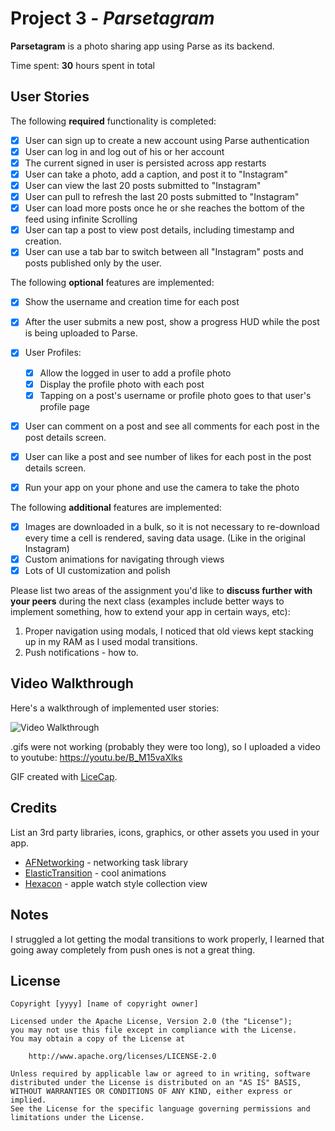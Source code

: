 # Project 3 - *Parsetagram*

**Parsetagram** is a photo sharing app using Parse as its backend.

Time spent: **30** hours spent in total

## User Stories

The following **required** functionality is completed:

- [x] User can sign up to create a new account using Parse authentication
- [x] User can log in and log out of his or her account
- [x] The current signed in user is persisted across app restarts
- [x] User can take a photo, add a caption, and post it to "Instagram"
- [x] User can view the last 20 posts submitted to "Instagram"
- [x] User can pull to refresh the last 20 posts submitted to "Instagram"
- [x] User can load more posts once he or she reaches the bottom of the feed using infinite Scrolling
- [x] User can tap a post to view post details, including timestamp and creation. 
- [x] User can use a tab bar to switch between all "Instagram" posts and posts published only by the user.

The following **optional** features are implemented:

- [x] Show the username and creation time for each post
- [x] After the user submits a new post, show a progress HUD while the post is being uploaded to Parse.
- [x] User Profiles:
   - [x] Allow the logged in user to add a profile photo
   - [x] Display the profile photo with each post
   - [x] Tapping on a post's username or profile photo goes to that user's profile page
- [x] User can comment on a post and see all comments for each post in the post details screen.
- [x] User can like a post and see number of likes for each post in the post details screen.
- [x] Run your app on your phone and use the camera to take the photo


The following **additional** features are implemented:

- [x] Images are downloaded in a bulk, so it is not necessary to re-download every time a cell is rendered, saving data usage. (Like in the original Instagram)
- [x] Custom animations for navigating through views
- [x] Lots of UI customization and polish

Please list two areas of the assignment you'd like to **discuss further with your peers** during the next class (examples include better ways to implement something, how to extend your app in certain ways, etc):

1. Proper navigation using modals, I noticed that old views kept stacking up in my RAM as I used modal transitions.
2. Push notifications - how to.

## Video Walkthrough

Here's a walkthrough of implemented user stories:

<img src='' title='Video Walkthrough' width='' alt='Video Walkthrough' />

.gifs were not working (probably they were too long), so I uploaded a video to youtube: https://youtu.be/B_M15vaXlks

GIF created with [LiceCap](http://www.cockos.com/licecap/).

## Credits

List an 3rd party libraries, icons, graphics, or other assets you used in your app.

- [AFNetworking](https://github.com/AFNetworking/AFNetworking) - networking task library
- [ElasticTransition](https://github.com/lkzhao/ElasticTransition) - cool animations
- [Hexacon](https://github.com/gautier-gdx/Hexacon) - apple watch style collection view


## Notes

I struggled a lot getting the modal transitions to work properly, I learned that going away completely from push ones is not a great thing.

## License

    Copyright [yyyy] [name of copyright owner]

    Licensed under the Apache License, Version 2.0 (the "License");
    you may not use this file except in compliance with the License.
    You may obtain a copy of the License at

        http://www.apache.org/licenses/LICENSE-2.0

    Unless required by applicable law or agreed to in writing, software
    distributed under the License is distributed on an "AS IS" BASIS,
    WITHOUT WARRANTIES OR CONDITIONS OF ANY KIND, either express or implied.
    See the License for the specific language governing permissions and
    limitations under the License.
